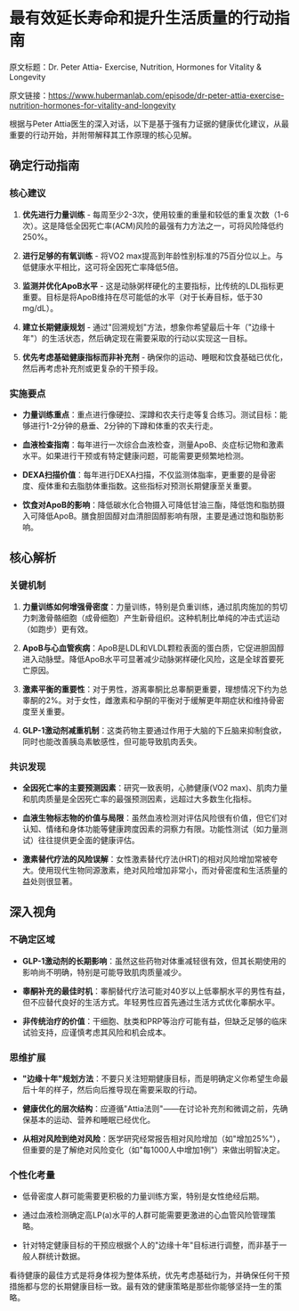 # 最有效延长寿命和提升生活质量的行动指南

原文标题：Dr. Peter Attia- Exercise, Nutrition, Hormones for Vitality & Longevity

原文链接：https://www.hubermanlab.com/episode/dr-peter-attia-exercise-nutrition-hormones-for-vitality-and-longevity

<YouTube videoId="DTCmprPCDqc" />

根据与Peter Attia医生的深入对话，以下是基于强有力证据的健康优化建议，从最重要的行动开始，并附带解释其工作原理的核心见解。

## 确定行动指南

### 核心建议
1. **优先进行力量训练** - 每周至少2-3次，使用较重的重量和较低的重复次数（1-6次）。这是降低全因死亡率(ACM)风险的最强有力方法之一，可将风险降低约250%。
   
2. **进行足够的有氧训练** - 将VO2 max提高到年龄性别标准的75百分位以上。与低健康水平相比，这可将全因死亡率降低5倍。

3. **监测并优化ApoB水平** - 这是动脉粥样硬化的主要指标，比传统的LDL指标更重要。目标是将ApoB维持在尽可能低的水平（对于长寿目标，低于30 mg/dL）。

4. **建立长期健康规划** - 通过"回溯规划"方法，想象你希望最后十年（"边缘十年"）的生活状态，然后确定现在需要采取的行动以实现这一目标。

5. **优先考虑基础健康指标而非补充剂** - 确保你的运动、睡眠和饮食基础已优化，然后再考虑补充剂或更复杂的干预手段。

### 实施要点
- **力量训练重点**：重点进行像硬拉、深蹲和农夫行走等复合练习。测试目标：能够进行1-2分钟的悬垂、2分钟的下蹲和体重的农夫行走。

- **血液检查指南**：每年进行一次综合血液检查，测量ApoB、炎症标记物和激素水平。如果进行干预或有特定健康问题，可能需要更频繁地检测。

- **DEXA扫描价值**：每年进行DEXA扫描，不仅监测体脂率，更重要的是骨密度、瘦体重和去脂肪体重指数。这些指标对预测长期健康至关重要。

- **饮食对ApoB的影响**：降低碳水化合物摄入可降低甘油三酯，降低饱和脂肪摄入可降低ApoB。膳食胆固醇对血清胆固醇影响有限，主要是通过饱和脂肪影响。

## 核心解析

### 关键机制
1. **力量训练如何增强骨密度**：力量训练，特别是负重训练，通过肌肉施加的剪切力刺激骨骼细胞（成骨细胞）产生新骨组织。这种机制比单纯的冲击式运动（如跑步）更有效。

2. **ApoB与心血管疾病**：ApoB是LDL和VLDL颗粒表面的蛋白质，它促进胆固醇进入动脉壁。降低ApoB水平可显著减少动脉粥样硬化风险，这是全球首要死亡原因。

3. **激素平衡的重要性**：对于男性，游离睾酮比总睾酮更重要，理想情况下约为总睾酮的2%。对于女性，雌激素和孕酮的平衡对于缓解更年期症状和维持骨密度至关重要。

4. **GLP-1激动剂减重机制**：这类药物主要通过作用于大脑的下丘脑来抑制食欲，同时也能改善胰岛素敏感性，但可能导致肌肉丢失。

### 共识发现
- **全因死亡率的主要预测因素**：研究一致表明，心肺健康(VO2 max)、肌肉力量和肌肉质量是全因死亡率的最强预测因素，远超过大多数生化指标。

- **血液生物标志物的价值与局限**：虽然血液检测对评估风险很有价值，但它们对认知、情绪和身体功能等健康跨度因素的洞察力有限。功能性测试（如力量测试）往往提供更全面的健康评估。

- **激素替代疗法的风险误解**：女性激素替代疗法(HRT)的相对风险增加常被夸大。使用现代生物同源激素，绝对风险增加非常小，而对骨密度和生活质量的益处则很显著。

## 深入视角

### 不确定区域
- **GLP-1激动剂的长期影响**：虽然这些药物对体重减轻很有效，但其长期使用的影响尚不明确，特别是可能导致肌肉质量减少。

- **睾酮补充的最佳时机**：睾酮替代疗法可能对40岁以上低睾酮水平的男性有益，但不应替代良好的生活方式。年轻男性应首先通过生活方式优化睾酮水平。

- **非传统治疗的价值**：干细胞、肽类和PRP等治疗可能有益，但缺乏足够的临床试验支持，应谨慎考虑其风险和机会成本。

### 思维扩展
- **"边缘十年"规划方法**：不要只关注短期健康目标，而是明确定义你希望生命最后十年的样子，然后向后推导现在需要采取的行动。

- **健康优化的层次结构**：应遵循"Attia法则"——在讨论补充剂和微调之前，先确保基本的运动、营养和睡眠已经优化。

- **从相对风险到绝对风险**：医学研究经常报告相对风险增加（如"增加25%"），但重要的是了解绝对风险变化（如"每1000人中增加1例"）来做出明智决定。

### 个性化考量
- 低骨密度人群可能需要更积极的力量训练方案，特别是女性绝经后期。

- 通过血液检测确定高LP(a)水平的人群可能需要更激进的心血管风险管理策略。

- 针对特定健康目标的干预应根据个人的"边缘十年"目标进行调整，而非基于一般人群统计数据。

看待健康的最佳方式是将身体视为整体系统，优先考虑基础行为，并确保任何干预措施都与您的长期健康目标一致。最有效的健康策略是那些你能够坚持一生的策略。
